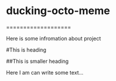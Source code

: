 # ducking-octo-meme
===================

Here is some infromation about project

#This is heading

##This is smaller heading

Here I am can write some text...
